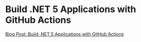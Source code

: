 # Build .NET 5 Applications with GitHub Actions

[Blog Post: Build .NET 5 Applications with GitHub Actions](https://www.elliotdenolf.com/posts/build-net-5-applications-with-github-actions/)
